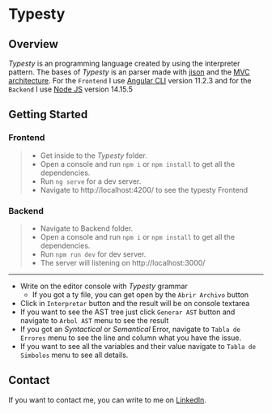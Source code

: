 # Typesty

## Overview

*Typesty* is an programming language created by using the interpreter pattern. 
The bases of *Typesty* is an parser made with [jison](https://zaa.ch/jison/) and the [MVC architecture](https://en.wikipedia.org/wiki/Model–view–controller).
For the `Frontend` I use [Angular CLI](https://github.com/angular/angular-cli) version 11.2.3 and for the `Backend` I use [Node JS](https://nodejs.org/es/) version 14.15.5 

## Getting Started

### Frontend

> - Get inside to the *Typesty* folder.
> - Open a console and run `npm i` or `npm install` to get all the dependencies.
> - Run `ng serve` for a dev server.
> - Navigate to http://localhost:4200/  to see the typesty Frontend

### Backend

> - Navigate to Backend folder.
> - Open a console and run `npm i` or `npm install` to get all the dependencies.
> - Run `npm run dev` for dev server.
> - The server will listening on http://localhost:3000/ 

---

- Write on the editor console with *Typesty* grammar
  - If you got a ty file, you can get open by the `Abrir Archivo` button
- Click in `Interpretar` button and the result will be on console textarea
- If you want to see the AST tree just click `Generar AST` button and navigate to `Arbol AST` menu to see the result
- If you got an *Syntactical* or *Semantical* Error, navigate to `Tabla de Errores` menu to see the line and column what you have the issue.
- If you want to see all the variables and their value navigate to `Tabla de Simbolos` menu to see all details.

## Contact

If you want to contact me, you can write to me on [LinkedIn](https://www.linkedin.com/in/byronorellana-byly23/).
